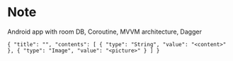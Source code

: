# Note

Android app with room DB, Coroutine, MVVM architecture, Dagger

`{
  "title": "",
  "contents": [
    {
      "type": "String",
      "value": "<content>"
    },
    {
      "type": "Image",
      "value": "<picture>"
    }
  ]
}`
